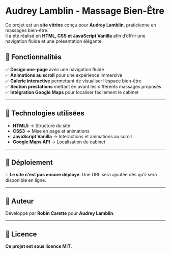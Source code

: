 # Audrey Lamblin - Massage Bien-Être

Ce projet est un **site vitrine** conçu pour **Audrey Lamblin**, praticienne en massages bien-être.  
Il a été réalisé en **HTML, CSS et JavaScript Vanilla** afin d’offrir une navigation fluide et une présentation élégante.

## 🚀 Fonctionnalités
✅ **Design one-page** avec une navigation fluide  
✅ **Animations au scroll** pour une expérience immersive  
✅ **Galerie interactive** permettant de visualiser l’espace bien-être  
✅ **Section prestations** mettant en avant les différents massages proposés  
✅ **Intégration Google Maps** pour localiser facilement le cabinet  

---

## 📂 Technologies utilisées
- **HTML5** → Structure du site  
- **CSS3** → Mise en page et animations  
- **JavaScript Vanilla** → Interactions et animations au scroll  
- **Google Maps API** → Localisation du cabinet  

---

## 📍 Déploiement
💡 **Le site n'est pas encore déployé**.
Une URL sera ajoutée dès qu’il sera disponible en ligne.

---

## 👤 Auteur
Développé par **Robin Carette** pour **Audrey Lamblin**.

--- 

## 📜 Licence
**Ce projet est sous licence MIT**.
